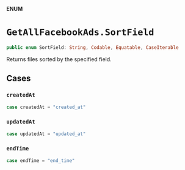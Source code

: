 **ENUM**

# `GetAllFacebookAds.SortField`

```swift
public enum SortField: String, Codable, Equatable, CaseIterable
```

Returns files sorted by the specified field.

## Cases
### `createdAt`

```swift
case createdAt = "created_at"
```

### `updatedAt`

```swift
case updatedAt = "updated_at"
```

### `endTime`

```swift
case endTime = "end_time"
```
